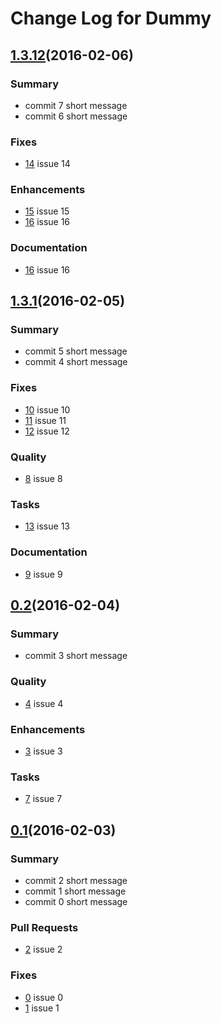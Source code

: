 
# Change Log for Dummy


## [1.3.12](https://github.com/davidsowerby/dummy/tree/1.3.12)(2016-02-06)

### Summary

- commit 7 short message
- commit 6 short message


### Fixes
- [14](https:/github.com/davidsowerby/dummy/issues/14) issue 14


### Enhancements
- [15](https:/github.com/davidsowerby/dummy/issues/15) issue 15
- [16](https:/github.com/davidsowerby/dummy/issues/16) issue 16


### Documentation
- [16](https:/github.com/davidsowerby/dummy/issues/16) issue 16


## [1.3.1](https://github.com/davidsowerby/dummy/tree/1.3.1)(2016-02-05)

### Summary

- commit 5 short message
- commit 4 short message


### Fixes
- [10](https:/github.com/davidsowerby/dummy/issues/10) issue 10
- [11](https:/github.com/davidsowerby/dummy/issues/11) issue 11
- [12](https:/github.com/davidsowerby/dummy/issues/12) issue 12


### Quality
- [8](https:/github.com/davidsowerby/dummy/issues/8) issue 8


### Tasks
- [13](https:/github.com/davidsowerby/dummy/issues/13) issue 13


### Documentation
- [9](https:/github.com/davidsowerby/dummy/issues/9) issue 9


## [0.2](https://github.com/davidsowerby/dummy/tree/0.2)(2016-02-04)

### Summary

- commit 3 short message


### Quality
- [4](https:/github.com/davidsowerby/dummy/issues/4) issue 4


### Enhancements
- [3](https:/github.com/davidsowerby/dummy/issues/3) issue 3


### Tasks
- [7](https:/github.com/davidsowerby/dummy/issues/7) issue 7


## [0.1](https://github.com/davidsowerby/dummy/tree/0.1)(2016-02-03)

### Summary

- commit 2 short message
- commit 1 short message
- commit 0 short message


### Pull Requests
- [2](https:/github.com/davidsowerby/dummy/issues/2) issue 2


### Fixes
- [0](https:/github.com/davidsowerby/dummy/issues/0) issue 0
- [1](https:/github.com/davidsowerby/dummy/issues/1) issue 1

